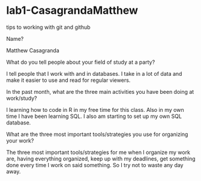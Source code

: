 # lab1-CasagrandaMatthew
tips to working with git and github

Name?

Matthew Casagranda
  
What do you tell people about your field of study at a party?

I tell people that I work with and in databases. I take in a lot of data and make it easier to use and read for regular viewers.
  
In the past month, what are the three main activities you have been doing at work/study?

I learning how to code in R in my free time for this class. Also in my own time I have been learning SQL. I also am starting to set up my own SQL database.
  
What are the three most important tools/strategies you use for organizing your work?

The three most important tools/strategies for me when I organize my work are, having everything organized, keep up with my deadlines, get something done every time I work on said something. So I try not to waste any day away.
